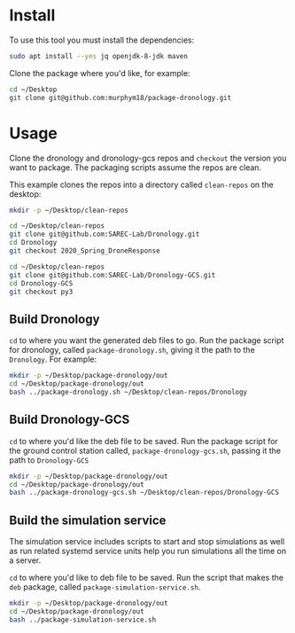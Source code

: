 # Install

To use this tool you must install the dependencies:
 
```bash
sudo apt install --yes jq openjdk-8-jdk maven
```

Clone the package where you'd like, for example:

```bash
cd ~/Desktop
git clone git@github.com:murphym18/package-dronology.git
```

# Usage

Clone the dronology and dronology-gcs repos and `checkout` the version you want to package. The packaging scripts assume the repos are clean.

This example clones the repos into a directory called `clean-repos` on the desktop:
```bash
mkdir -p ~/Desktop/clean-repos

cd ~/Desktop/clean-repos
git clone git@github.com:SAREC-Lab/Dronology.git
cd Dronology
git checkout 2020_Spring_DroneResponse

cd ~/Desktop/clean-repos
git clone git@github.com:SAREC-Lab/Dronology-GCS.git
cd Dronology-GCS
git checkout py3
```

## Build Dronology
`cd` to where you want the generated deb files to go. Run the package script for dronology, called `package-dronology.sh`, giving it the path to the `Dronology`. For example:

```bash
mkdir -p ~/Desktop/package-dronology/out
cd ~/Desktop/package-dronology/out
bash ../package-dronology.sh ~/Desktop/clean-repos/Dronology
```

## Build Dronology-GCS
`cd` to where you'd like the deb file to be saved. Run the package script for the ground control station called, `package-dronology-gcs.sh`, passing it the path to `Dronology-GCS`

```bash
mkdir -p ~/Desktop/package-dronology/out
cd ~/Desktop/package-dronology/out
bash ../package-dronology-gcs.sh ~/Desktop/clean-repos/Dronology-GCS
```

## Build the simulation service
The simulation service includes scripts to start and stop simulations as well as run related systemd service units help you run simulations all the time on a server.

`cd` to where you'd like to deb file to be saved. Run the script that makes the `deb` package, called `package-simulation-service.sh`.

```bash
mkdir -p ~/Desktop/package-dronology/out
cd ~/Desktop/package-dronology/out
bash ../package-simulation-service.sh
```
